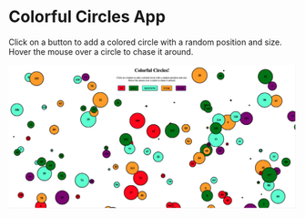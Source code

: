 # Colorful Circles App

Click on a button to add a colored circle with a random position and size.
Hover the mouse over a circle to chase it around.

![](./public/screen-shot.png)